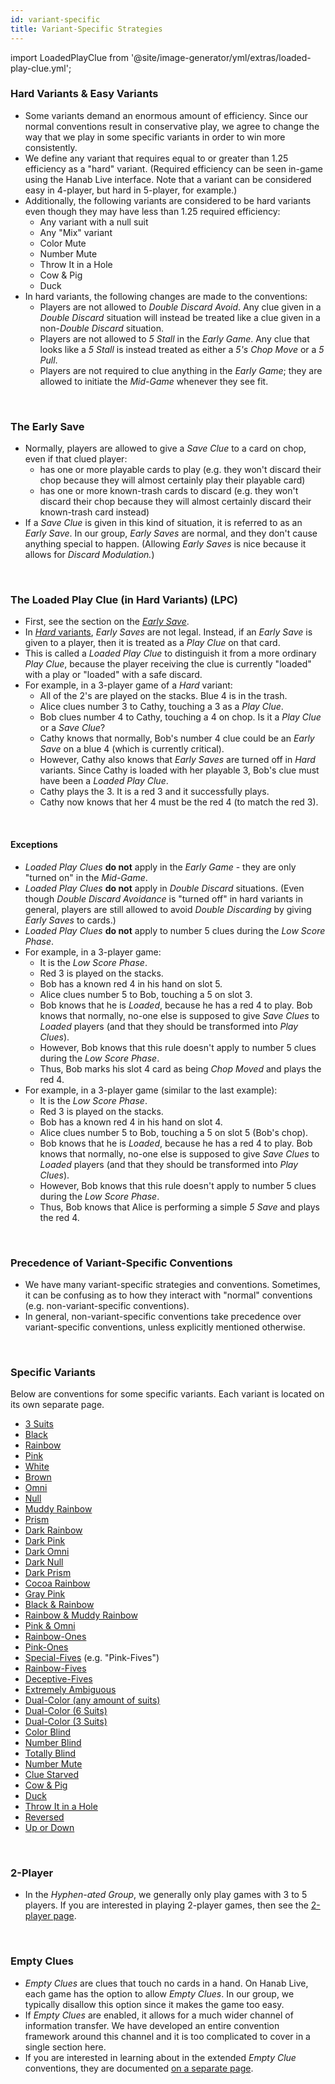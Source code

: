 ```yaml
---
id: variant-specific
title: Variant-Specific Strategies
---
```


import LoadedPlayClue from '@site/image-generator/yml/extras/loaded-play-clue.yml';

### Hard Variants & Easy Variants

- Some variants demand an enormous amount of efficiency. Since our normal conventions result in conservative play, we agree to change the way that we play in some specific variants in order to win more consistently.
- We define any variant that requires equal to or greater than 1.25 efficiency as a "hard" variant. (Required efficiency can be seen in-game using the Hanab Live interface. Note that a variant can be considered easy in 4-player, but hard in 5-player, for example.)
- Additionally, the following variants are considered to be hard variants even though they may have less than 1.25 required efficiency:
  - Any variant with a null suit
  - Any "Mix" variant
  - Color Mute
  - Number Mute
  - Throw It in a Hole
  - Cow & Pig
  - Duck
- In hard variants, the following changes are made to the conventions:
  - Players are not allowed to *Double Discard Avoid*. Any clue given in a *Double Discard* situation will instead be treated like a clue given in a non-*Double Discard* situation.
  - Players are not allowed to *5 Stall* in the *Early Game*. Any clue that looks like a *5 Stall* is instead treated as either a *5's Chop Move* or a *5 Pull*.
  - Players are not required to clue anything in the *Early Game*; they are allowed to initiate the *Mid-Game* whenever they see fit.

<br />

### The Early Save

- Normally, players are allowed to give a *Save Clue* to a card on chop, even if that clued player:
  - has one or more playable cards to play (e.g. they won't discard their chop because they will almost certainly play their playable card)
  - has one or more known-trash cards to discard (e.g. they won't discard their chop because they will almost certainly discard their known-trash card instead)
- If a *Save Clue* is given in this kind of situation, it is referred to as an *Early Save*. In our group, *Early Saves* are normal, and they don't cause anything special to happen. (Allowing *Early Saves* is nice because it allows for *Discard Modulation.*)

<br />

### The Loaded Play Clue (in Hard Variants) (LPC)

- First, see the section on the *[Early Save](#the-early-save)*.
- In [*Hard* variants](#hard-variants--easy-variants), *Early Saves* are not legal. Instead, if an *Early Save* is given to a player, then it is treated as a *Play Clue* on that card.
- This is called a *Loaded Play Clue* to distinguish it from a more ordinary *Play Clue*, because the player receiving the clue is currently "loaded" with a play or "loaded" with a safe discard.
- For example, in a 3-player game of a *Hard* variant:
  - All of the 2's are played on the stacks. Blue 4 is in the trash.
  - Alice clues number 3 to Cathy, touching a 3 as a *Play Clue*.
  - Bob clues number 4 to Cathy, touching a 4 on chop. Is it a *Play Clue* or a *Save Clue*?
  - Cathy knows that normally, Bob's number 4 clue could be an *Early Save* on a blue 4 (which is currently critical).
  - However, Cathy also knows that *Early Saves* are turned off in *Hard* variants. Since Cathy is loaded with her playable 3, Bob's clue must have been a *Loaded Play Clue*.
  - Cathy plays the 3. It is a red 3 and it successfully plays.
  - Cathy now knows that her 4 must be the red 4 (to match the red 3).

<LoadedPlayClue />

<br />

#### Exceptions

- *Loaded Play Clues* **do not** apply in the *Early Game* - they are only "turned on" in the *Mid-Game*.
- *Loaded Play Clues* **do not** apply in *Double Discard* situations. (Even though *Double Discard Avoidance* is "turned off" in hard variants in general, players are still allowed to avoid *Double Discarding* by giving *Early Saves* to cards.)
- *Loaded Play Clues* **do not** apply to number 5 clues during the *Low Score Phase*.
- For example, in a 3-player game:
  - It is the *Low Score Phase*.
  - Red 3 is played on the stacks.
  - Bob has a known red 4 in his hand on slot 5.
  - Alice clues number 5 to Bob, touching a 5 on slot 3.
  - Bob knows that he is *Loaded*, because he has a red 4 to play. Bob knows that normally, no-one else is supposed to give *Save Clues* to *Loaded* players (and that they should be transformed into *Play Clues*).
  - However, Bob knows that this rule doesn't apply to number 5 clues during the *Low Score Phase*.
  - Thus, Bob marks his slot 4 card as being *Chop Moved* and plays the red 4.
- For example, in a 3-player game (similar to the last example):
  - It is the *Low Score Phase*.
  - Red 3 is played on the stacks.
  - Bob has a known red 4 in his hand on slot 4.
  - Alice clues number 5 to Bob, touching a 5 on slot 5 (Bob's chop).
  - Bob knows that he is *Loaded*, because he has a red 4 to play. Bob knows that normally, no-one else is supposed to give *Save Clues* to *Loaded* players (and that they should be transformed into *Play Clues*).
  - However, Bob knows that this rule doesn't apply to number 5 clues during the *Low Score Phase*.
  - Thus, Bob knows that Alice is performing a simple *5 Save* and plays the red 4.

<br />

### Precedence of Variant-Specific Conventions

- We have many variant-specific strategies and conventions. Sometimes, it can be confusing as to how they interact with "normal" conventions (e.g. non-variant-specific conventions).
- In general, non-variant-specific conventions take precedence over variant-specific conventions, unless explicitly mentioned otherwise.

<br />

### Specific Variants

Below are conventions for some specific variants. Each variant is located on its own separate page.

- [3 Suits](variant-specific/3-suits.md)
- [Black](variant-specific/black.md)
- [Rainbow](variant-specific/rainbow.md)
- [Pink](variant-specific/pink.md)
- [White](variant-specific/white.md)
- [Brown](variant-specific/brown.md)
- [Omni](variant-specific/omni.md)
- [Null](variant-specific/null.md)
- [Muddy Rainbow](variant-specific/muddy-rainbow-cocoa-rainbow.md)
- [Prism](variant-specific/prism.md)
- [Dark Rainbow](variant-specific/dark-rainbow.md)
- [Dark Pink](variant-specific/dark-pink.md)
- [Dark Omni](variant-specific/dark-omni-gray-pink.md)
- [Dark Null](variant-specific/dark-null.md)
- [Dark Prism](variant-specific/dark-prism.md)
- [Cocoa Rainbow](variant-specific/muddy-rainbow-cocoa-rainbow.md)
- [Gray Pink](variant-specific/dark-omni-gray-pink.md)
- [Black & Rainbow](variant-specific/black-rainbow.md)
- [Rainbow & Muddy Rainbow](variant-specific/rainbow-muddy-rainbow.md)
- [Pink & Omni](variant-specific/pink-omni.md)
- [Rainbow-Ones](variant-specific/rainbow-ones-rainbow-fives.md)
- [Pink-Ones](variant-specific/pink-ones.md)
- [Special-Fives](variant-specific/special-fives.md) (e.g. "Pink-Fives")
- [Rainbow-Fives](variant-specific/rainbow-ones-rainbow-fives.md)
- [Deceptive-Fives](variant-specific/deceptive-fives.md)
- [Extremely Ambiguous](variant-specific/extremely-ambiguous.md)
- [Dual-Color (any amount of suits)](variant-specific/dual-color.md)
- [Dual-Color (6 Suits)](variant-specific/dual-color-6-suits.md)
- [Dual-Color (3 Suits)](variant-specific/dual-color-3-suits.md)
- [Color Blind](variant-specific/color-blind.md)
- [Number Blind](variant-specific/number-blind.md)
- [Totally Blind](variant-specific/totally-blind.md)
- [Number Mute](variant-specific/number-mute.md)
- [Clue Starved](variant-specific/clue-starved.md)
- [Cow & Pig](variant-specific/cow-pig.md)
- [Duck](variant-specific/duck.md)
- [Throw It in a Hole](variant-specific/throw-it-in-a-hole.md)
- [Reversed](variant-specific/reversed.md)
- [Up or Down](variant-specific/up-or-down.md)

<br />

### 2-Player

- In the *Hyphen-ated Group*, we generally only play games with 3 to 5 players. If you are interested in playing 2-player games, then see the [2-player page](https://github.com/hanabi/hanabi.github.io/blob/main/misc/2-player.md).

<br />

### Empty Clues

- *Empty Clues* are clues that touch no cards in a hand. On Hanab Live, each game has the option to allow *Empty Clues*. In our group, we typically disallow this option since it makes the game too easy.
- If *Empty Clues* are enabled, it allows for a much wider channel of information transfer. We have developed an entire convention framework around this channel and it is too complicated to cover in a single section here.
- If you are interested in learning about in the extended *Empty Clue* conventions, they are documented [on a separate page](https://github.com/hanabi/hanabi.github.io/blob/main/misc/empty-clues.md).
